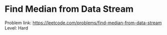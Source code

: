 # Find Median from Data Stream
Problem link: https://leetcode.com/problems/find-median-from-data-stream <br>
Level: Hard
